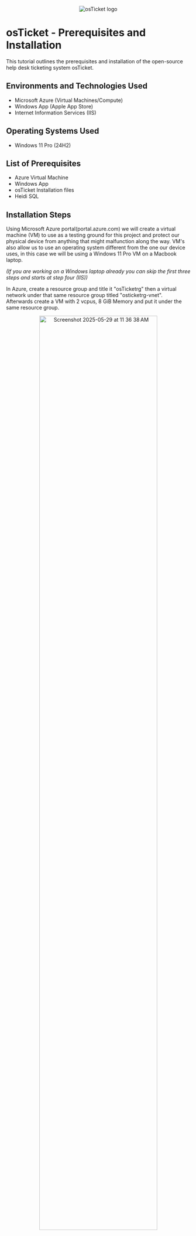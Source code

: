 <p align="center">
<img src="https://i.imgur.com/Clzj7Xs.png" alt="osTicket logo"/>
</p>

<h1>osTicket - Prerequisites and Installation</h1>
This tutorial outlines the prerequisites and installation of the open-source help desk ticketing system osTicket.<br />



<h2>Environments and Technologies Used</h2>

- Microsoft Azure (Virtual Machines/Compute)
- Windows App (Apple App Store)
- Internet Information Services (IIS)

<h2>Operating Systems Used </h2>

- Windows 11 Pro</b> (24H2)

<h2>List of Prerequisites</h2>

- Azure Virtual Machine
- Windows App
- osTicket Installation files
- Heidi SQL

<h2>Installation Steps</h2>

<p>
</p>
<p>
Using Microsoft Azure portal(portal.azure.com) we will create a virtual machine (VM) to use as a testing ground for this project and protect our physical device from anything that might malfunction along the way. VM's also allow us to use an operating system different from the one our device uses, in this case we will be using a Windows 11 Pro VM on a Macbook laptop.

 *(If you are working on a Windows laptop already you can skip the first three steps and starts at step four (IIS))*
</p>
<p>
In Azure, create a resource group and title it "osTicketrg" then a virtual network under that same resource group titled "osticketrg-vnet". Afterwards create a VM with 2 vcpus, 8 GiB Memory and put it under the same resource group.
</p>
<p align="center">
 <img alt="Screenshot 2025-05-29 at 11 36 38 AM" src="https://github.com/user-attachments/assets/b5acbb0b-579f-4f38-b558-d1ced7d62c7c" height="80%" width="80%" />
</p>
<br />
<p>
</p>
<p>Next, download Windows App from the App Store and launch it, then add a new PC and use your osTicketvm public IP address (highlighted above) as the PC name.
</p>
<p align="center">
 <img alt="Screenshot 2025-05-30 at 10 16 20 AM" src="https://github.com/user-attachments/assets/79e09dcb-1e15-4534-87b0-1e265743a428" height="40%" width="40%"/>
</p>
<p>After the VM is created in Windows App connect to it with the username and password created for the VM in Azure
</p>
<p align="center"><img alt="Screenshot 2025-05-30 at 10 26 25 AM" src="https://github.com/user-attachments/assets/b3b56e1e-fbe7-4c7d-9ff2-33750fbbf1af" height="80%" width="80%" /></p>
<p>Once you have your VM open you will have to enable IIS (Internet Information Services). To do so, access the control panel then select uninstall a program. On the left, select "Turn windows features on or off". A new window appears with a list of features, scroll until you see "Internet Information Services" enable it, then click on the "+" icon next to it, then find World Wide Web Services and make sure it's checked as well, and clink on the "+" icon next to it, then find Application Development Features and make sure it's checked as well, click "+", and make sure CGI is checked, then press OK to apply the changes.
</p>
<p align="center"><img alt="Screenshot 2025-05-30 at 10 42 49 AM" src="https://github.com/user-attachments/assets/c7544d51-8011-4a1a-b769-29088f722f94" height="80%" width="80%" />
</p>
<p>
  
</p>
<p align="center"><img alt="Screenshot 2025-06-06 at 11 29 07 AM" src="https://github.com/user-attachments/assets/53437b70-303b-403f-a308-3e198bc743db" height="80%" width="80%" />
</p>
<p>
With IIS enabled the next step is to install the osTicket dependencies. I have provided a link that allows you to download a zip folder with all dependencies. Download it and unzip it. The folder should be called “osTicket-Installation-Files”

*Link: https://drive.google.com/uc?export=download&id=1b3RBkXTLNGXbibeMuAynkfzdBC1NnqaD*

One you have downloaded and unzip the folder, its contents should look like this:
</p>
<p align="center">
<img alt="Screenshot 2025-05-30 at 11 07 47 AM" src="https://github.com/user-attachments/assets/3944f94b-74eb-44e9-af4b-b9a061c744bf" height="80%" width="80%" />
</p>
<p>
 
</p>
<p>The first dependency we will install is PHP Manager. Double-click on "PHPManagerForIIS_V1.5.0.msi" to begin the installation process.</p>
<p>Next, install the Rewrite Module file: "rewrite_amd64_en-US.msi"</p>
<p align="center"><img alt="Screenshot 2025-06-02 at 11 22 39 AM" src="https://github.com/user-attachments/assets/8fdf4e17-b9cf-4b86-b7fb-7e3c25e2c721" height="80%" width="80%" />
</p>
<p>Once both dependencies have been installed, from File Explorer, travel to "This PC -> Windows (C:)", then in the C:\ Drive right-click and add a new folder/directory titled "PHP" as shown below:</p>
<p align="center"><img alt="Screenshot 2025-06-02 at 11 25 11 AM" src="https://github.com/user-attachments/assets/f93bcf73-11ab-4aed-8294-c7c5dd0d68f1" height="80%" width="80%" />
</p>
<p>
 
</p>
<p>
 Travel back to the osTicket-Installation-Files folder and go into the PHP zipped folder "php-7.3.8-nts-Win32-VC15-x86.zip."
 </p>
<p align="center"> <img alt="Screenshot 2025-06-02 at 11 38 20 AM" src="https://github.com/user-attachments/assets/4b5a49d3-a81c-458f-a4a3-a970f95de905" height="60%" width="80%"/>
</p>
<p>
  Once in, choose Extract All from the top menu and choose the extraction destination folder as our new PHP directory back in the C:\ drive 
</p>
<p align="center"><img alt="Screenshot 2025-06-02 at 11 38 34 AM" src="https://github.com/user-attachments/assets/fbbf6960-bd05-455c-82e3-58783f02767f" height="60%" width="80%" />
</p>
<p>Your PHP folder should now look like this:</p>
<p align="center"><img alt="Screenshot 2025-06-02 at 11 44 48 AM" src="https://github.com/user-attachments/assets/3d863143-b01e-480c-be8e-0b20336ad6fb" height="60%" width="80%"/>
</p>
<p>
 Travel back to the osTicket-Installation-Files folder once again and install "VC_redist.x86.exe".
 When you first open it you will have two options: "Extract All" or "Run". Choose Run then install the dependency. 
</p>
<p align="center"><img alt="Screenshot 2025-06-02 at 11 53 59 AM" src="https://github.com/user-attachments/assets/7d3f30da-b822-4509-a1f3-a13b328feb56" height="80%" width="80%"/>
</p>
<p>Then, install MySQL 5.5.62 "mysql-5.5.62-win32.msi" and choose "typical" out of the three setup options.</p>
<p align="center"><img alt="Screenshot 2025-06-03 at 11 11 59 AM" src="https://github.com/user-attachments/assets/71aeb2f7-303d-4f45-a6b6-118841356c92" height="80%" width="80%"/>
</p>
<p>
</p>

<p>Make sure that "Launch the MySQL configuration wizard" is checked before you finish the installation.</p>
<p align="center"><img alt="Screenshot 2025-06-03 at 11 13 16 AM" src="https://github.com/user-attachments/assets/19416432-70c3-4f7a-aa0d-141821b084b6" height="80%" width="80%"/>
</p>
<p>
</p>
<p>Once configuration wizard is open you can choose "standard" configuration and proceed with the process until you are asked to create a password for the root account. Make sure that the password you create is secure and that you can remember it. Once you have created a password for the root account you can execute the configuration.</p>
<p align="center"><img alt="Screenshot 2025-06-03 at 11 16 12 AM" src="https://github.com/user-attachments/assets/ab8a991e-0752-424f-a857-3c3d2a4d4a63" height="80%" width="80%"/>
</p>
<p> 
</p>
<p>Next, we'll search for Internet Information Services (IIS) Manager and open it as an administrator.</p>
<p align="center"><img alt="Screenshot 2025-06-06 at 11 22 29 AM" src="https://github.com/user-attachments/assets/662ef2f8-e234-49c6-b2a8-ab07c17d5043" height="80%" width="80%" />
</p>
<p>Inside IIS, double-click on PHP Manager to open it, and under PHP Setup click "Register New PHP Version" and travel to our PHP folder in the C drive and choose php-cgi.exe, then click OK. </p>
<p align="center"><img alt="Screenshot 2025-06-07 at 10 12 00 AM" src="https://github.com/user-attachments/assets/9d10a367-ed5c-46b5-97cc-a6189347ad92" height="80%" width="80%" />
</p>
<p>Travel back to the main IIS window, on the upper right corner of the window click "Stop" then "Start" to refresh PHP Manager.</p>
<p align="center"><img alt="Screenshot 2025-06-07 at 10 16 08 AM" src="https://github.com/user-attachments/assets/49d9c77e-405f-4c80-85dc-760bb22037f9" height="80%" width="80%"/>
</p>
<p>Next, travel back to the installation folder extract "osTicket-v1.15.8.zip". Once extracted, copy the upload folder that was inside into C:\inetpub\wwwroot. Once copied, rename the folder "osTicket".</p>
<p align="center"><img alt="Screenshot 2025-06-07 at 10 26 30 AM" src="https://github.com/user-attachments/assets/3ad74406-000c-4a6c-a58f-bd061378bf0d" height="80%" width="80%" />
</p>
<p>Go back to IIS, click Stop, then Start again and click view sites, then on the left side of the page, double-click Default Web Site and open osTicket, then click "Browse *:80" to open osTicket. </p>
<p align="center"><img alt="Screenshot 2025-06-11 at 10 33 00 AM" src="https://github.com/user-attachments/assets/4c5b358c-492d-4bca-897d-caf3e8f661e3" height="80%" width="80%" />
</p>
<p>With osTicket now open, note that there are some recommended dependencies that are yet to be installed.</p>
<p align="center"> <img alt="Screenshot 2025-06-11 at 10 37 01 AM" src="https://github.com/user-attachments/assets/dc534bb1-ad15-4ae1-9998-fc18c5122ddf" height="80%" width="80%"/>
</p>
<p>Back on IIS, under Sites -> Default Web Sites -> osTicket, double-click on PHP Manager and click on "Enable or disable an extension". Then enable: php_imap.dll, php_intl.dll, and php_opcache.dll.
</p>
<p align="center"><img alt="Screenshot 2025-06-11 at 10 46 07 AM" src="https://github.com/user-attachments/assets/4870ffbb-2544-485d-8f3f-bbb7f0457d34" height="80%" width="80%" />
</p>
<p>Now refresh the osTicket website in your browser and notice the changes.</p>
<p align="center"><img alt="Screenshot 2025-06-11 at 10 47 55 AM" src="https://github.com/user-attachments/assets/0fd7e079-be14-4da7-90a4-e4349ffd4927" height="80%" width="80%"  />
</p>
<p>Next, travel to our C drive in this order: C:\inetpub\wwwroot\osTicket\include\ then rename "ost-sampleconfig.php" to "ost-config.php" as shown below.</p>
<p align="center"><img alt="Screenshot 2025-06-12 at 11 08 30 AM" src="https://github.com/user-attachments/assets/9dc65d41-5150-4d3e-b3e5-d6389be63213" height="80%" width="80%"/>
</p>
<p>Right click ost-config.php and go into Properties\Security\ and click Advanced to open the advanced security configurations under which you will open "Disable Inheritance" and choose "Remove All"
</p>
<p align="center"><img alt="Screenshot 2025-06-12 at 11 14 39 AM" src="https://github.com/user-attachments/assets/8e062503-bfab-4503-a18f-50ad40dd23b2" height="80%" width="80%"/>
</p>
<p>Then, choose Add to add new permissions, in the new tab choose "Select a principal" and enter Everyone and click "check names" then OK. 

*(For security purpose it is not recommended to set up permissions for everyone when setting up osTicket as a service, this is only to be done in a controlled environment like the VM being used for this tutorial.)*
</p>
<p align="center"><img alt="Screenshot 2025-06-12 at 11 24 29 AM" src="https://github.com/user-attachments/assets/c9212801-af0c-457e-bd5b-bd76d78b64ff" height="80%" width="80%"/>
</p>
<p>One you select everyone, allow Full Control and click OK and close out, then select Apply and click OK to close out properties.</p>
<p align="center"><img alt="Screenshot 2025-06-12 at 11 29 14 AM" src="https://github.com/user-attachments/assets/42900b6c-9192-4605-bc2c-fc258acb3b36" height="80%" width="80%"/>
</p>
<p>Now, osTicket has full control of all dependencies and configuration files needed. Travel back to the osTicket website and refresh it, then click Continue to move on with the set up process of the system. In this page you will create some basic information for your ticketing system, make sure not to click Install Now yet as we still net to configure the Database Settings.</p>
<p align="center"><img alt="Screenshot 2025-06-12 at 11 37 08 AM" src="https://github.com/user-attachments/assets/ce753efd-c0a0-4420-97f7-ed762529b634" height="80%" width="80%" />
</p>
<p>Travel back to the “osTicket-Installation-Files” folder and install HeidiSQL by opening "HeidiSQL_12.3.0.6589_Setup". Hit next on everything then choose Install. Before you click Finish, make sure that Launch HeidiSQL is checked.</p>
<p align="center"><img alt="Screenshot 2025-06-12 at 11 42 11 AM" src="https://github.com/user-attachments/assets/52e703aa-b436-4c8f-abef-7029db0d0843" height="80%" width="80%" />
</p>
<p>Press Skip on installing the latest version, and in the new page click "New" on the bottom left. Then use the same password you created in configuration wizard here, in the case of this tutorial it's "root" username and password. Then click Open. In this new tab, right-click on "Unnamed" and choose Create New->Database and name the new database "osTicket".  </p>
<p align="center"><img alt="Screenshot 2025-06-12 at 11 49 35 AM" src="https://github.com/user-attachments/assets/18322fc5-2eaa-46b5-97be-7b9256e55d97" height="80%" width="80%" />
</p>
<p>Travel back to the osTicket website and add the new information we created to the Database Settings then click Install Now.</p>
<p align="center"><img alt="Screenshot 2025-06-12 at 11 52 25 AM" src="https://github.com/user-attachments/assets/6c4dd7c0-1d08-48fc-a49f-a916a6e409d6" height="80%" width="80%" />
</p>
<p>If you did everything correctly in this tutorial the next page should look like this:</p>
<p align="center"><img alt="Screenshot 2025-06-12 at 11 53 24 AM" src="https://github.com/user-attachments/assets/9f709418-04d5-49da-8b19-315f1500337a" height="80%" width="80%"/>
</p>
<p>Congratulations! You have successfully installed the osTicket system for your organization. Please travel to osTicket: Post-Installation Configuration for the second part of this tutorial.</p>
<br />


